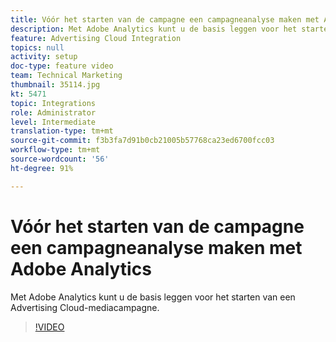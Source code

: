 ```yaml
---
title: Vóór het starten van de campagne een campagneanalyse maken met Adobe Analytics
description: Met Adobe Analytics kunt u de basis leggen voor het starten van een Advertising Cloud-mediacampagne.
feature: Advertising Cloud Integration
topics: null
activity: setup
doc-type: feature video
team: Technical Marketing
thumbnail: 35114.jpg
kt: 5471
topic: Integrations
role: Administrator
level: Intermediate
translation-type: tm+mt
source-git-commit: f3b3fa7d91b0cb21005b57768ca23ed6700fcc03
workflow-type: tm+mt
source-wordcount: '56'
ht-degree: 91%

---
```



# Vóór het starten van de campagne een campagneanalyse maken met Adobe Analytics

Met Adobe Analytics kunt u de basis leggen voor het starten van een Advertising Cloud-mediacampagne.

>[!VIDEO](https://video.tv.adobe.com/v/35114/?quality=12&learn=on)
